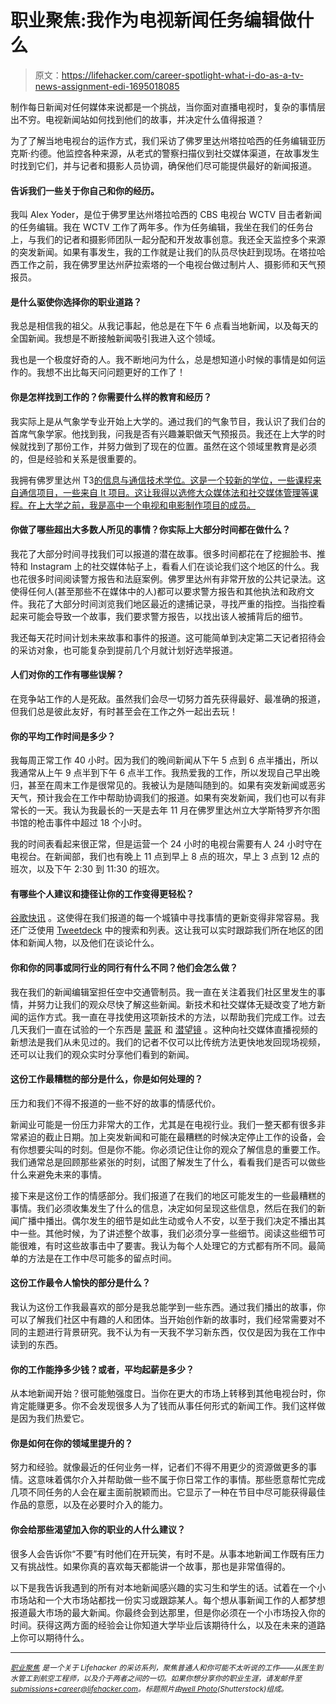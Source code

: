 # 职业聚焦:我作为电视新闻任务编辑做什么

> 原文：<https://lifehacker.com/career-spotlight-what-i-do-as-a-tv-news-assignment-edi-1695018085>

制作每日新闻对任何媒体来说都是一个挑战，当你面对直播电视时，复杂的事情层出不穷。电视新闻站如何找到他们的故事，并决定什么值得报道？



为了了解当地电视台的运作方式，我们采访了佛罗里达州塔拉哈西的任务编辑亚历克斯·约德。他监控各种来源，从老式的警察扫描仪到社交媒体渠道，在故事发生时找到它们，并与记者和摄影人员协调，确保他们尽可能提供最好的新闻报道。

#### 告诉我们一些关于你自己和你的经历。

我叫 Alex Yoder，是位于佛罗里达州塔拉哈西的 CBS 电视台 WCTV 目击者新闻 的任务编辑。我在 WCTV 工作了两年多。作为任务编辑，我坐在我们的任务台上，与我们的记者和摄影师团队一起分配和开发故事创意。我还全天监控多个来源的突发新闻。如果有事发生，我的工作就是让我们的队员尽快赶到现场。在塔拉哈西工作之前，我在佛罗里达州萨拉索塔的一个电视台做过制片人、摄影师和天气预报员。

#### 是什么驱使你选择你的职业道路？

我总是相信我的祖父。从我记事起，他总是在下午 6 点看当地新闻，以及每天的全国新闻。我想是不断接触新闻吸引我进入这个领域。

我也是一个极度好奇的人。我不断地问为什么，总是想知道小时候的事情是如何运作的。我想不出比每天问问题更好的工作了！

#### 你是怎样找到工作的？你需要什么样的教育和经历？

我实际上是从气象学专业开始上大学的。通过我们的气象节目，我认识了我们台的首席气象学家。他找到我，问我是否有兴趣兼职做天气预报员。我还在上大学的时候就找到了那份工作，并努力做到了现在的位置。虽然在这个领域里教育是必须的，但是经验和关系是很重要的。

我拥有佛罗里达州 T3[的信息与通信技术学位。这是一个较新的学位，一些课程来自通信项目，一些来自 It 项目。这让我得以选修大众媒体法和社交媒体管理等课程。在上大学之前，我是高中一个电视和电影制作项目的成员。](https://www.fsu.edu/)

#### 你做了哪些超出大多数人所见的事情？你实际上大部分时间都在做什么？

我花了大部分时间寻找我们可以报道的潜在故事。很多时间都花在了挖掘脸书、推特和 Instagram 上的社交媒体帖子上，看看人们在谈论我们这个地区的什么。我也花很多时间阅读警方报告和法庭案例。佛罗里达州有非常开放的公共记录法。这使得任何人(甚至那些不在媒体中的人)都可以要求警方报告和其他执法和政府文件。我花了大部分时间浏览我们地区最近的逮捕记录，寻找严重的指控。当指控看起来可能会导致一个故事，我们要求警方报告，以找出该人被捕背后的细节。

我还每天花时间计划未来故事和事件的报道。这可能简单到决定第二天记者招待会的采访对象，也可能复杂到提前几个月就计划好选举报道。

#### 人们对你的工作有哪些误解？

在竞争站工作的人是死敌。虽然我们会尽一切努力首先获得最好、最准确的报道，但我们总是彼此友好，有时甚至会在工作之外一起出去玩！

#### 你的平均工作时间是多少？

我每周正常工作 40 小时。因为我们的晚间新闻从下午 5 点到 6 点半播出，所以我通常从上午 9 点半到下午 6 点半工作。我热爱我的工作，所以发现自己早出晚归，甚至在周末工作是很常见的。我被认为是随叫随到的。如果有突发新闻或恶劣天气，预计我会在工作中帮助协调我们的报道。如果有突发新闻，我们也可以有非常长的一天。我认为我最长的一天是去年 11 月在佛罗里达州立大学斯特罗齐尔图书馆的枪击事件中超过 18 个小时。

我的时间表看起来很正常，但是运营一个 24 小时的电视台需要有人 24 小时守在电视台。在新闻部，我们也有晚上 11 点到早上 8 点的班次，早上 3 点到 12 点的班次，以及下午 2:30 到 11:30 的班次。

#### 有哪些个人建议和捷径让你的工作变得更轻松？

[谷歌快讯](https://www.google.com/alerts) 。这使得在我们报道的每一个城镇中寻找事情的更新变得非常容易。我还广泛使用 [Tweetdeck](https://about.twitter.com/products/tweetdeck) 中的搜索和列表。这让我可以实时跟踪我们所在地区的团体和新闻人物，以及他们在谈论什么。

#### 你和你的同事或同行业的同行有什么不同？他们会怎么做？

我在我们的新闻编辑室担任空中交通管制员。我一直在关注着我们社区里发生的事情，并努力让我们的观众尽快了解这些新闻。新技术和社交媒体无疑改变了地方新闻的运作方式。我一直在寻找使用这项新技术的方法，以帮助我们完成工作。过去几天我们一直在试验的一个东西是 [蒙哥](http://meerkatapp.co/) 和 [潜望镜](https://www.periscope.tv/) 。这种向社交媒体直播视频的新想法是我们从未见过的。我们的记者不仅可以比传统方法更快地发回现场视频，还可以让我们的观众实时分享他们看到的新闻。

#### 这份工作最糟糕的部分是什么，你是如何处理的？

压力和我们不得不报道的一些不好的故事的情感代价。

新闻业可能是一份压力非常大的工作，尤其是在电视行业。我们一整天都有很多非常紧迫的截止日期。加上突发新闻和可能在最糟糕的时候决定停止工作的设备，会有你想要尖叫的时刻。但是你不能。你必须记住让你的观众了解信息的重要工作。我们通常总是回顾那些紧张的时刻，试图了解发生了什么，看看我们是否可以做些什么来避免未来的事情。

接下来是这份工作的情感部分。我们报道了在我们的地区可能发生的一些最糟糕的事情。我们必须收集发生了什么的信息，决定如何呈现这些信息，然后在我们的新闻广播中播出。偶尔发生的细节是如此生动或令人不安，以至于我们决定不播出其中一些。其他时候，为了讲述整个故事，我们必须分享一些细节。阅读这些细节可能很难，有时这些故事击中了要害。我认为每个人处理它的方式都有所不同。最简单的方法是在工作中尽可能多的留点时间。

#### 这份工作最令人愉快的部分是什么？

我认为这份工作我最喜欢的部分是我总能学到一些东西。通过我们播出的故事，你可以了解我们社区中有趣的人和团体。当开始创作新的故事时，我们经常需要对不同的主题进行背景研究。我不认为有一天我不学习新东西，仅仅是因为我在工作中读到的东西。

#### 你的工作能挣多少钱？或者，平均起薪是多少？

从本地新闻开始？很可能勉强度日。当你在更大的市场上转移到其他电视台时，你肯定能赚更多。你不会发现很多人为了钱而从事任何形式的新闻工作。我们这样做是因为我们热爱它。

#### 你是如何在你的领域里提升的？

努力和经验。就像最近的任何业务一样，记者们不得不用更少的资源做更多的事情。这意味着偶尔介入并帮助做一些不属于你日常工作的事情。那些愿意帮忙完成几项不同任务的人会在雇主面前脱颖而出。它显示了一种在节目中尽可能获得最佳作品的意愿，以及在必要时介入的能力。

#### 你会给那些渴望加入你的职业的人什么建议？

很多人会告诉你“不要”有时他们在开玩笑，有时不是。从事本地新闻工作既有压力又有挑战性。如果你真的喜欢每天都能讲一个故事，那也是非常值得的。

以下是我告诉我遇到的所有对本地新闻感兴趣的实习生和学生的话。试着在一个小市场站和一个大市场站都找一份实习或跟踪某人。每个想从事新闻工作的人都梦想报道最大市场的最大新闻。你最终会到达那里，但是你必须在一个小市场投入你的时间。获得这两方面的经验会让你知道大学毕业后该期待什么，以及在未来的道路上你可以期待什么。

* * *

[*<small>职业聚焦</small>*](http://lifehacker.com/tag/career-spotlight) *<small>是一个关于 Lifehacker 的采访系列，聚焦普通人和你可能不太听说的工作——从医生到水管工到航空工程师，以及介于两者之间的一切。如果你想分享你的职业生涯，请发邮件至</small>*[*<small>submissions+career@lifehacker.com</small>*](mailto:submissions+career@lifehacker.com)<small>*。标题照片由*</small>[<small>*well Photo*</small>](http://www.shutterstock.com/pic-98162453/stock-photo-tv-interview.html?src=a8liQqiGsnG3xkPwTQm-Yw-2-89)<small>*(Shutterstock)组成。*</small>